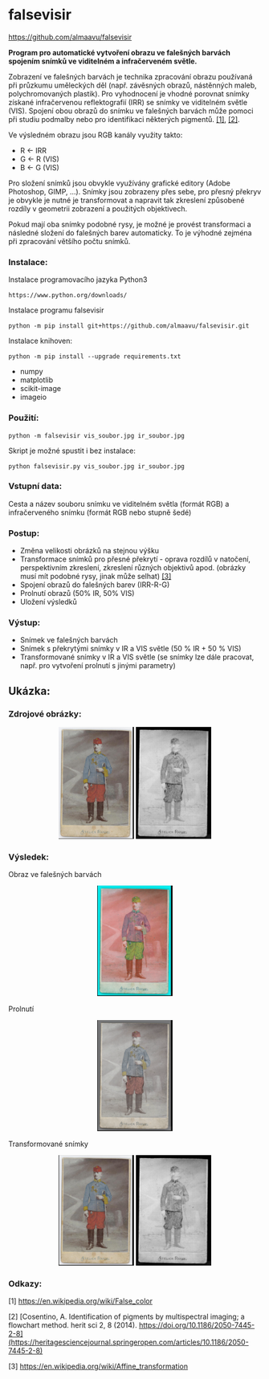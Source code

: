 # falsevisir
https://github.com/almaavu/falsevisir

**Program pro automatické vytvoření obrazu ve falešných barvách spojením snímků ve viditelném a infračerveném světle.**

Zobrazení ve falešných barvách je technika zpracování obrazu používaná při průzkumu uměleckých děl (např. závěsných obrazů, nástěnných maleb, polychromovaných plastik). Pro vyhodnocení je vhodné porovnat snímky získané infračervenou reflektografií (IRR) se snímky ve viditelném světle (VIS). Spojení obou obrazů do snímku ve falešných barvách může pomoci při studiu podmalby nebo pro identifikaci některých pigmentů. [[1]](#1), [[2]](#2).

Ve výsledném obrazu jsou RGB kanály využity takto:
* R <- IRR
* G <- R (VIS)
* B <- G (VIS)

Pro složení snímků jsou obvykle využívány grafické editory (Adobe Photoshop, GIMP, ...). Snímky jsou zobrazeny přes sebe, pro přesný překryv je obvykle je nutné je transformovat a napravit tak zkreslení způsobené rozdíly v geometrii zobrazení a použitých objektivech. 

Pokud mají oba snímky podobné rysy, je možné je provést transformaci a následné složení do falešných barev automaticky. To je výhodné zejména při zpracování většího počtu snímků.  

### Instalace:
Instalace programovacího jazyka Python3

    https://www.python.org/downloads/
    
Instalace programu falsevisir

    python -m pip install git+https://github.com/almaavu/falsevisir.git
    
    
Instalace knihoven:

    python -m pip install --upgrade requirements.txt
    
* numpy
* matplotlib
* scikit-image
* imageio

### Použití:

    python -m falsevisir vis_soubor.jpg ir_soubor.jpg  
    
Skript je možné spustit i bez instalace:

    python falsevisir.py vis_soubor.jpg ir_soubor.jpg 

### Vstupní data:
Cesta a název souboru snímku ve viditelném světla (formát RGB) a infračerveného snímku (formát RGB nebo stupně šedé)

### Postup:
- Změna velikosti obrázků na stejnou výšku
- Transformace snímků pro přesné překrytí - oprava rozdílů v natočení, perspektivním zkreslení, zkreslení různých objektivů apod. (obrázky musí mít podobné rysy, jinak  může selhat) [[3]](#3)
- Spojení obrazů do falešných barev (IRR-R-G)
- Prolnutí obrazů (50% IR, 50% VIS)
- Uložení výsledků

### Výstup:
- Snímek ve falešných barvách
- Snímek s překrytými snímky v IR a VIS světle (50 % IR + 50 % VIS)
- Transformované snímky v IR a VIS světle (se snímky lze dále pracovat, např. pro vytvoření prolnutí s jinými parametry)

## Ukázka:

### Zdrojové obrázky:
<p align="center">
  <img src="samples/vis_image.jpg" width="150" title="">
  <img src="samples/ir_image.jpg" width="150" alt="">
</p>

### Výsledek:
Obraz ve falešných barvách
<p align="center">
  <img src="samples/false_color_images/ir_image_vis_image_falsecolor.png" width="150">
</p>
Prolnutí
<p align="center">
  <img src="samples/false_color_images/ir_image_vis_image_blend.png" width="150">
</p>
Transformované snímky
<p align="center">
  <img src="samples/false_color_images/ir_image_vis_image_vi_warp.png" width="150">
    <img src="samples/false_color_images/ir_image_vis_image_ir_warp.png" width="150">
</p>


### Odkazy:
<a id="1">[1]</a> 
https://en.wikipedia.org/wiki/False_color

<a id="2">[2]</a> 
[Cosentino, A. Identification of pigments by multispectral imaging; a flowchart method. herit sci 2, 8 (2014). https://doi.org/10.1186/2050-7445-2-8](https://heritagesciencejournal.springeropen.com/articles/10.1186/2050-7445-2-8)

<a id="3">[3]</a> 
https://en.wikipedia.org/wiki/Affine_transformation
